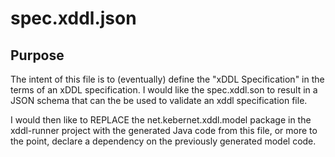 spec.xddl.json
==============

Purpose
--------

The intent of this file is to (eventually) define the "xDDL Specification" in the terms
of an xDDL specification. I would like the spec.xddl.son to result in a JSON schema that can 
the be used to validate an xddl specification file.
 
I would then like to REPLACE the net.kebernet.xddl.model package
in the xddl-runner project with the generated Java code from this file, or more to the point,
declare a dependency on the previously generated model code.
